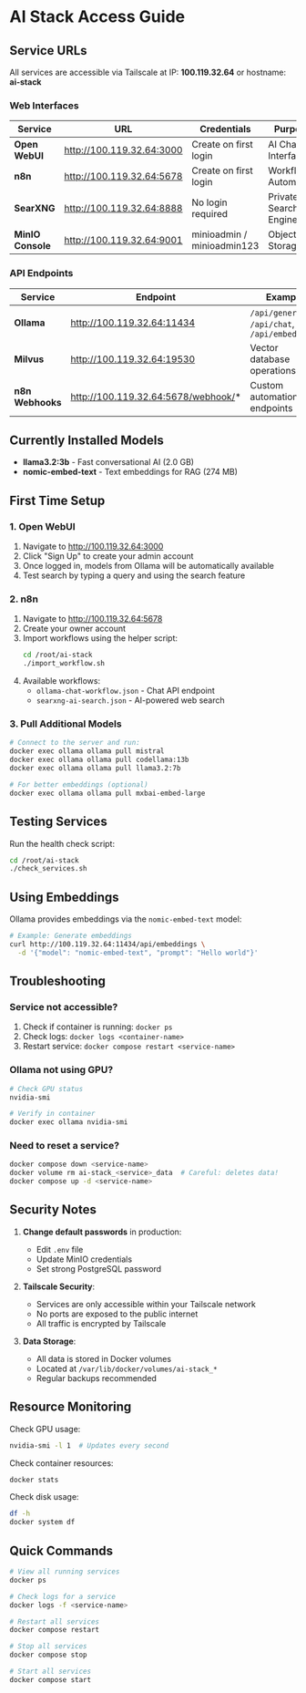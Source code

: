 # AI Stack Access Guide

## Service URLs

All services are accessible via Tailscale at IP: **100.119.32.64** or hostname: **ai-stack**

### Web Interfaces

| Service | URL | Credentials | Purpose |
|---------|-----|-------------|---------|
| **Open WebUI** | http://100.119.32.64:3000 | Create on first login | AI Chat Interface |
| **n8n** | http://100.119.32.64:5678 | Create on first login | Workflow Automation |
| **SearXNG** | http://100.119.32.64:8888 | No login required | Private Search Engine |
| **MinIO Console** | http://100.119.32.64:9001 | minioadmin / minioadmin123 | Object Storage |

### API Endpoints

| Service | Endpoint | Example |
|---------|----------|---------|
| **Ollama** | http://100.119.32.64:11434 | `/api/generate`, `/api/chat`, `/api/embeddings` |
| **Milvus** | http://100.119.32.64:19530 | Vector database operations |
| **n8n Webhooks** | http://100.119.32.64:5678/webhook/* | Custom automation endpoints |

## Currently Installed Models

- **llama3.2:3b** - Fast conversational AI (2.0 GB)
- **nomic-embed-text** - Text embeddings for RAG (274 MB)

## First Time Setup

### 1. Open WebUI
1. Navigate to http://100.119.32.64:3000
2. Click "Sign Up" to create your admin account
3. Once logged in, models from Ollama will be automatically available
4. Test search by typing a query and using the search feature

### 2. n8n
1. Navigate to http://100.119.32.64:5678
2. Create your owner account
3. Import workflows using the helper script:
   ```bash
   cd /root/ai-stack
   ./import_workflow.sh
   ```
4. Available workflows:
   - `ollama-chat-workflow.json` - Chat API endpoint
   - `searxng-ai-search.json` - AI-powered web search

### 3. Pull Additional Models
```bash
# Connect to the server and run:
docker exec ollama ollama pull mistral
docker exec ollama ollama pull codellama:13b
docker exec ollama ollama pull llama3.2:7b

# For better embeddings (optional)
docker exec ollama ollama pull mxbai-embed-large
```

## Testing Services

Run the health check script:
```bash
cd /root/ai-stack
./check_services.sh
```

## Using Embeddings

Ollama provides embeddings via the `nomic-embed-text` model:

```bash
# Example: Generate embeddings
curl http://100.119.32.64:11434/api/embeddings \
  -d '{"model": "nomic-embed-text", "prompt": "Hello world"}'
```

## Troubleshooting

### Service not accessible?
1. Check if container is running: `docker ps`
2. Check logs: `docker logs <container-name>`
3. Restart service: `docker compose restart <service-name>`

### Ollama not using GPU?
```bash
# Check GPU status
nvidia-smi

# Verify in container
docker exec ollama nvidia-smi
```

### Need to reset a service?
```bash
docker compose down <service-name>
docker volume rm ai-stack_<service>_data  # Careful: deletes data!
docker compose up -d <service-name>
```

## Security Notes

1. **Change default passwords** in production:
   - Edit `.env` file
   - Update MinIO credentials
   - Set strong PostgreSQL password

2. **Tailscale Security**:
   - Services are only accessible within your Tailscale network
   - No ports are exposed to the public internet
   - All traffic is encrypted by Tailscale

3. **Data Storage**:
   - All data is stored in Docker volumes
   - Located at `/var/lib/docker/volumes/ai-stack_*`
   - Regular backups recommended

## Resource Monitoring

Check GPU usage:
```bash
nvidia-smi -l 1  # Updates every second
```

Check container resources:
```bash
docker stats
```

Check disk usage:
```bash
df -h
docker system df
```

## Quick Commands

```bash
# View all running services
docker ps

# Check logs for a service
docker logs -f <service-name>

# Restart all services
docker compose restart

# Stop all services
docker compose stop

# Start all services
docker compose start
```
